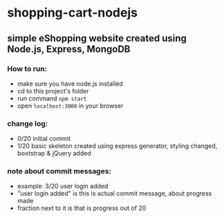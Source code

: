 # shopping-cart-nodejs

## simple eShopping website created using Node.js, Express, MongoDB

### How to run:
- make sure you have node.js installed
- cd to this project's folder
- run command `npm start`
- open `localhost:3000` in your browser

### change log:
- 0/20 initial commit
- 1/20 basic skeleton created using express generator, styling changed, bootstrap & jQuery added

### note about commit messages:
- example: 3/20 user login added
- "user login added" is this is actual commit message, about progress made
- fraction next to it is that is progress out of 20
